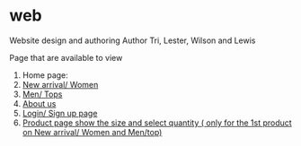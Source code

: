 # web
Website design and authoring
Author Tri, Lester, Wilson and Lewis

Page that are available to view
1. Home page: <a href="https://chi-ng.github.io/web/homepage-template.html"> 
2. New arrival/ Women
3. Men/ Tops
4. About us
5. Login/ Sign up page
6. Product page show the size and select quantity ( only for the 1st product on New arrival/ Women and Men/top)
